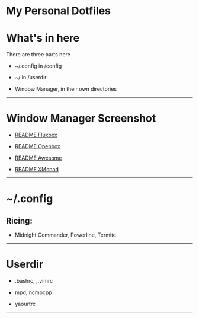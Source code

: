 My Personal Dotfiles
=====================

# What's in here

There are three parts here

* ~/.config in /config

* ~/ in /userdir

* Window Manager, in their own directories

-- -- --

#  Window Manager Screenshot

* [README Fluxbox][readme-fluxbox]

* [README Openbox][readme-openbox]

* [README Awesome][readme-awesome]

* [README XMonad][readme-xmonad]

-- -- --

# ~/.config

## Ricing:

* Midnight Commander, Powerline, Termite

-- -- --

# Userdir

* .bashrc, ,.vimrc

* mpd, ncmpcpp

* yaourtrc



-- -- --

[readme-fluxbox]: https://github.com/epsi-rns/dotfiles/blob/master/fluxbox/README.md
[readme-openbox]: https://github.com/epsi-rns/dotfiles/blob/master/openbox/README.md
[readme-awesome]: https://github.com/epsi-rns/dotfiles/blob/master/awesome/README.md
[readme-xmonad]: https://github.com/epsi-rns/dotfiles/blob/master/xmonad/README.md
